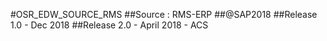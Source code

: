#OSR_EDW_SOURCE_RMS
##Source : RMS-ERP
##@SAP2018 
##Release 1.0 - Dec 2018
##Release 2.0 - April 2018 - ACS